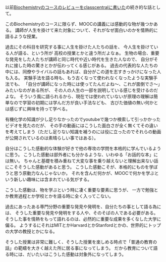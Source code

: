 以前[Biochemistryのコースのレビューをclasscentralに書いた](https://karino2.github.io/2022/01/17/my_review_in_classcentral.html)の続き的な話として。

このBiochemistryのコースに限らず、MOOCの講義には感動的な物が幾つかある。
講師が人生を掛けて来た対象について、それがなぜ面白いのかを情熱的に語るような授業。

過去にその科目を研究する事に人生を掛けた人たちの話を、
今人生を掛けている人が語る、という所が
高校の授業とかと違う所だよなぁ。
生物の場合、重要な発見をした人たちが講師と同じ時代や近い時代を生きた人なので、
自分がそれに接した時の驚きとかが伝わってくる感じがある。
過去の代表的な人たちの中には、同僚やライバルの話もあれば、自分がこの道を志すきっかけになった人も入る。
実験手法を語る時も、もう古くなって使われなくなったような実験手法でも、
「自分が講師になった時には使ってたんだよね〜、これが面倒でさ〜」みたいなのがある所が、
その人の人生の一部を説明している感じを受けるのだよな。
そういう風に語られるから、現在では使われていないが原理の理解は簡単なので学習の初期には学んだ方が良い手法なども、
古びた価値の無い何かとは感じずに興味を持って学べる。

有機化学の知識が少し足りなかったのでyoutubeで幾つか検索して引っかかったビデオを見たのだが、
その手の動画にはこうした面白さが全く無くてその違いを考えてしまう（ただし足りない知識を補うのには役に立ったのでそれらの動画が公開されているのは素晴らしい事ではある）。

自分はこうした感動的な体験が好きで他の専攻の学問を本格的に学んでいるように思う。
こうした感動は部外者にも分かるような、いわゆる「お話的な本」には無い。
ちゃんと基礎を積み重ねて大変な事を乗り越えないと理解出来ない話にこそそうした感動があると思う。
こうした感動こそが、本格的にものを学ぼうと思う原動力なんじゃないか。
それを含んだ何かが、MOOCで何かを学ぶという新しい趣味には含まれている気がする。

こうした感動は、物を学ぶという時に凄く重要な要素に思うが、
一方で勉強とか教育過程とか学校とかを語る時に全く入ってこない。

過去にあったある専門分野の重要な発見や発明を、自分たちの事として語る為には、
そうした重要な発見や発明をする人や、そのそばの人である必要がある。
そうした事を情熱をもって語れるのは、必然的に重要な成果を多くなした大学に偏る。
ようするにそれはMITとかHarvardとかStanfordとかの、世界的にトップの大学の教授とかになる。

そうした授業は非常に難しく、そうした授業を楽しめる時点で「普通の教育の話」の範疇を大きく越えた所に居る事になってしまう。
だから教育について語る時には、だいたいはこうした感動は対象外になってしまう。
